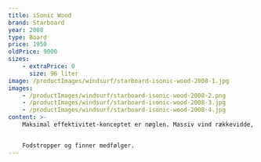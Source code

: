 ```yaml
---
title: iSonic Wood
brand: Starboard
year: 2008
type: Board
price: 1950
oldPrice: 9000
sizes:
    - extraPrice: 0
      size: 96 liter
image: /productImages/windsurf/starboard-isonic-wood-2008-1.jpg
images:
    - /productImages/windsurf/starboard-isonic-wood-2008-2.png
    - /productImages/windsurf/starboard-isonic-wood-2008-3.jpg
    - /productImages/windsurf/starboard-isonic-wood-2008-4.jpg
content: >-
    Maksimal effektivitet-konceptet er nøglen. Massiv vind rækkevidde, massiv bruger rækkevidde, maksimal topende hastighed, maksimal gennemsnitshastighed, uovertruffen overhalingsevner og den hurtigste acceleration. Det er et super fedt klassisk slalom board. 


    Fodstropper og finner medfølger.
---
```

